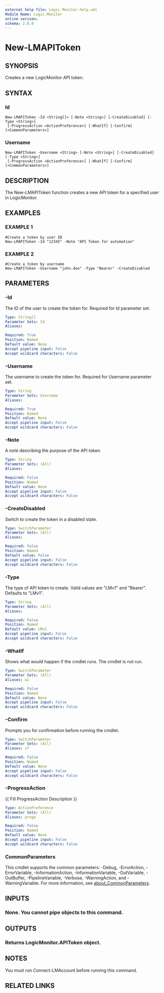 ```yaml
---
external help file: Logic.Monitor-help.xml
Module Name: Logic.Monitor
online version:
schema: 2.0.0
---
```


# New-LMAPIToken

## SYNOPSIS
Creates a new LogicMonitor API token.

## SYNTAX

### Id
```
New-LMAPIToken -Id <String[]> [-Note <String>] [-CreateDisabled] [-Type <String>]
 [-ProgressAction <ActionPreference>] [-WhatIf] [-Confirm] [<CommonParameters>]
```

### Username
```
New-LMAPIToken -Username <String> [-Note <String>] [-CreateDisabled] [-Type <String>]
 [-ProgressAction <ActionPreference>] [-WhatIf] [-Confirm] [<CommonParameters>]
```

## DESCRIPTION
The New-LMAPIToken function creates a new API token for a specified user in LogicMonitor.

## EXAMPLES

### EXAMPLE 1
```
#Create a token by user ID
New-LMAPIToken -Id "12345" -Note "API Token for automation"
```

### EXAMPLE 2
```
#Create a token by username
New-LMAPIToken -Username "john.doe" -Type "Bearer" -CreateDisabled
```

## PARAMETERS

### -Id
The ID of the user to create the token for.
Required for Id parameter set.

```yaml
Type: String[]
Parameter Sets: Id
Aliases:

Required: True
Position: Named
Default value: None
Accept pipeline input: False
Accept wildcard characters: False
```

### -Username
The username to create the token for.
Required for Username parameter set.

```yaml
Type: String
Parameter Sets: Username
Aliases:

Required: True
Position: Named
Default value: None
Accept pipeline input: False
Accept wildcard characters: False
```

### -Note
A note describing the purpose of the API token.

```yaml
Type: String
Parameter Sets: (All)
Aliases:

Required: False
Position: Named
Default value: None
Accept pipeline input: False
Accept wildcard characters: False
```

### -CreateDisabled
Switch to create the token in a disabled state.

```yaml
Type: SwitchParameter
Parameter Sets: (All)
Aliases:

Required: False
Position: Named
Default value: False
Accept pipeline input: False
Accept wildcard characters: False
```

### -Type
The type of API token to create.
Valid values are "LMv1" and "Bearer".
Defaults to "LMv1".

```yaml
Type: String
Parameter Sets: (All)
Aliases:

Required: False
Position: Named
Default value: LMv1
Accept pipeline input: False
Accept wildcard characters: False
```

### -WhatIf
Shows what would happen if the cmdlet runs. The cmdlet is not run.

```yaml
Type: SwitchParameter
Parameter Sets: (All)
Aliases: wi

Required: False
Position: Named
Default value: None
Accept pipeline input: False
Accept wildcard characters: False
```

### -Confirm
Prompts you for confirmation before running the cmdlet.

```yaml
Type: SwitchParameter
Parameter Sets: (All)
Aliases: cf

Required: False
Position: Named
Default value: None
Accept pipeline input: False
Accept wildcard characters: False
```

### -ProgressAction
{{ Fill ProgressAction Description }}

```yaml
Type: ActionPreference
Parameter Sets: (All)
Aliases: proga

Required: False
Position: Named
Default value: None
Accept pipeline input: False
Accept wildcard characters: False
```

### CommonParameters
This cmdlet supports the common parameters: -Debug, -ErrorAction, -ErrorVariable, -InformationAction, -InformationVariable, -OutVariable, -OutBuffer, -PipelineVariable, -Verbose, -WarningAction, and -WarningVariable. For more information, see [about_CommonParameters](http://go.microsoft.com/fwlink/?LinkID=113216).

## INPUTS

### None. You cannot pipe objects to this command.
## OUTPUTS

### Returns LogicMonitor.APIToken object.
## NOTES
You must run Connect-LMAccount before running this command.

## RELATED LINKS
